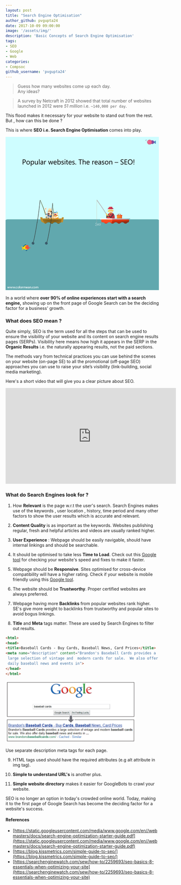 ```yaml
---
layout: post
title: "Search Engine Optimisation"
author_github: pvgupta24
date: 2017-10-09 09:00:00
image: '/assets/img/'
description: 'Basic Concepts of Search Engine Optimisation'
tags:
- SEO
- Google
- Web
categories:
- Compsoc
github_username: 'pvgupta24'
---
```

> Guess how many websites come up each day.<br>
 Any ideas?

> A survey by Netcraft in 2012 showed that total number of websites launched in 2012 were *51 million* i.e. `~140,000 per day`.

This flood makes it necessary for your website to stand out from the rest. But , how can this be done ?

This is where **SEO i.e. Search Engine Optimisation** comes into play.

![SEO and Ranking](/blog/assets/img/SEO/gif.gif)

In a world where **over 90% of online experiences start with a search engine,** showing up on the front page of Google Search can be the deciding factor for a business' growth.

### What does SEO mean ?
Quite simply, SEO is the term used for all the steps that can be used  to ensure the visibility of your website and its content on search engine results pages (SERPs). Visibility here means how high it appears in the SERP in the **Organic Results** i.e. the naturally appearing results, not the paid sections.

The methods vary from technical practices you can use behind the scenes on your website (on-page SE) to all the promotional (off-page SEO) approaches you can use to raise your site’s visibility (link-building, social media marketing).

Here's a short video that will give you a clear picture about SEO.

<iframe width="560" height="315" src="https://www.youtube.com/embed/hF515-0Tduk" frameborder="0" allowfullscreen></iframe>


### What do Search Engines look for ?
1) How **Relevant** is the page w.r.t the user's search. Search Engines makes use of the keywords , user location , history, time period and many other factors to show the user results which is accurate and relevant.

2) **Content Quality** is as important as the keywords. Websites publishing regular, fresh and helpful articles and videos are usually ranked higher.

3) **User Experience** : Webpage should be easily navigable, should have internal linkings and should be searchable.

4) It should be optimised to take less **Time to Load**.
Check out this [Google tool](https://developers.google.com/speed/pagespeed/) for checking your website's speed and fixes to make it faster.

5) Webpage should be **Responsive**. Sites optimised for cross-device compatibility will have a higher rating.
Check if your website is mobile friendly using this [Google tool](https://search.google.com/test/mobile-friendly).

6) The website should be **Trustworthy**. Proper certified websites are always preferred.

7) Webpage having more **Backlinks** from popular websites rank higher. SE's give more weight to backlinks from trustworthy and popular sites to avoid bogus linkings.

8) **Title** and **Meta** tags matter. These are used by Search Engines to filter out results.

```html
<html>
<head>
<title>Baseball Cards - Buy Cards, Baseball News, Card Prices</title>
<meta name="description" content="Brandon's Baseball Cards provides a
 large selection of vintage and  modern cards for sale.  We also offer 
 daily baseball news and events in">
</head>
</html>
```
![Tags](/blog/assets/img/SEO/titlemeta.png)


Use separate description meta tags for each page.

9) HTML tags used should have the required attributes (e.g alt attribute in img tag).

10) **Simple to understand URL's** is another plus.

11) **Simple website directory** makes it easier for GoogleBots to crawl your website.

SEO is no longer an option in today's crowded online world.
Today, making it to the first page of Google Search has become the deciding factor for a website's success.

#### References
* [https://static.googleusercontent.com/media/www.google.com/en//webmasters/docs/search-engine-optimization-starter-guide.pdf](https://static.googleusercontent.com/media/www.google.com/en//webmasters/docs/search-engine-optimization-starter-guide.pdf)
* [https://blog.kissmetrics.com/simple-guide-to-seo/](https://blog.kissmetrics.com/simple-guide-to-seo/)
* [https://searchenginewatch.com/sew/how-to/2259693/seo-basics-8-essentials-when-optimizing-your-site](https://searchenginewatch.com/sew/how-to/2259693/seo-basics-8-essentials-when-optimizing-your-site)
